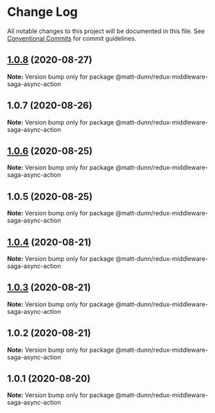 # Change Log

All notable changes to this project will be documented in this file.
See [Conventional Commits](https://conventionalcommits.org) for commit guidelines.

## [1.0.8](https://github.com/matt-dunn/packages/compare/@matt-dunn/redux-middleware-saga-async-action@1.0.7...@matt-dunn/redux-middleware-saga-async-action@1.0.8) (2020-08-27)

**Note:** Version bump only for package @matt-dunn/redux-middleware-saga-async-action





## 1.0.7 (2020-08-26)

**Note:** Version bump only for package @matt-dunn/redux-middleware-saga-async-action





## [1.0.6](https://github.com/matt-dunn/packages/compare/@matt-dunn/redux-middleware-saga-async-action@1.0.5...@matt-dunn/redux-middleware-saga-async-action@1.0.6) (2020-08-25)

**Note:** Version bump only for package @matt-dunn/redux-middleware-saga-async-action





## 1.0.5 (2020-08-25)

**Note:** Version bump only for package @matt-dunn/redux-middleware-saga-async-action





## [1.0.4](https://github.com/matt-dunn/packages/compare/@matt-dunn/redux-middleware-saga-async-action@1.0.3...@matt-dunn/redux-middleware-saga-async-action@1.0.4) (2020-08-21)

**Note:** Version bump only for package @matt-dunn/redux-middleware-saga-async-action





## [1.0.3](https://github.com/matt-dunn/packages/compare/@matt-dunn/redux-middleware-saga-async-action@1.0.2...@matt-dunn/redux-middleware-saga-async-action@1.0.3) (2020-08-21)

**Note:** Version bump only for package @matt-dunn/redux-middleware-saga-async-action





## 1.0.2 (2020-08-21)

**Note:** Version bump only for package @matt-dunn/redux-middleware-saga-async-action





## 1.0.1 (2020-08-20)

**Note:** Version bump only for package @matt-dunn/redux-middleware-saga-async-action
